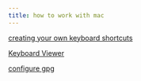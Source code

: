 ```yaml
---
title: how to work with mac
---
```


[creating your own keyboard shortcuts](https://support.apple.com/guide/mac-help/create-keyboard-shortcuts-for-apps-mchlp2271/mac)

[Keyboard Viewer](https://support.apple.com/guide/mac-help/use-the-keyboard-viewer-on-mac-mchlp1015/mac)

[configure gpg](https://gist.github.com/phortuin/cf24b1cca3258720c71ad42977e1ba57)
